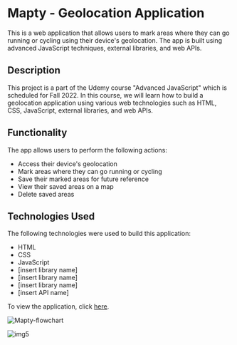 # Mapty - Geolocation Application

This is a web application that allows users to mark areas where they can go running or cycling using their device's geolocation. The app is built using advanced JavaScript techniques, external libraries, and web APIs. 

## Description

This project is a part of the Udemy course "Advanced JavaScript" which is scheduled for Fall 2022. In this course, we will learn how to build a geolocation application using various web technologies such as HTML, CSS, JavaScript, external libraries, and web APIs.

## Functionality 

The app allows users to perform the following actions: 

- Access their device's geolocation
- Mark areas where they can go running or cycling
- Save their marked areas for future reference
- View their saved areas on a map
- Delete saved areas

## Technologies Used 

The following technologies were used to build this application: 

- HTML
- CSS
- JavaScript
- [insert library name]
- [insert library name]
- [insert library name]
- [insert API name]

To view the application, click [here](https://nocturnalprogrammerjay.github.io/Omnifood/).

![Mapty-flowchart](https://user-images.githubusercontent.com/96387037/211727636-d51011ac-0fa0-4470-bcc2-35cb9c486ae0.png)

![img5](https://user-images.githubusercontent.com/96387037/211723174-60a82e7a-9a92-4b11-9ca7-f3503efe1e68.PNG)

